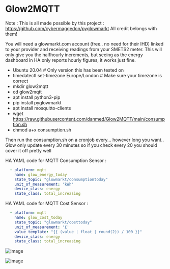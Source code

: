 # Glow2MQTT

Note : This is all made possible by this project : https://github.com/cybermaggedon/pyglowmarkt All credit belongs with them!

You will need a glowmarkt.com account (free.. no need for their IHD) linked to your provider and receiving readings from your SMETS2 meter. This will only give you the halfhourly increments, but seeing as the energy dashboard in HA only reports hourly figures, it works just fine.

* Ubuntu 20.04 # Only version this has been tested on
* timedatectl set-timezone Europe/London # Make sure your timezone is correct
* mkdir glow2mqtt
* cd glow2mqtt
* apt install python3-pip
* pip install pyglowmarkt
* apt install mosquitto-clients
* wget https://raw.githubusercontent.com/danmed/Glow2MQTT/main/consumption.sh
* chmod a+x consumption.sh


Then run the consumption.sh on a cronjob every... however long you want.. Glow only update every 30 minutes so if you check every 20 you should cover it off pretty well

HA YAML code for MQTT Consumption Sensor : 

```YAML
  - platform: mqtt
    name: glow_energy_today
    state_topic: "glowmarkt/consumptiontoday"
    unit_of_measurement: 'kWh'  
    device_class: energy
    state_class: total_increasing
```

HA YAML code for MQTT Cost Sensor : 

```YAML
  - platform: mqtt
    name: glow_cost_today
    state_topic: "glowmarkt/costtoday"
    unit_of_measurement: '£'  
    value_template: "{{ (value | float | round(2)) / 100 }}"
    device_class: energy
    state_class: total_increasing
```
    
![image](https://user-images.githubusercontent.com/3878490/132579305-4641c814-c510-48b5-adb9-2d2fa6a4bfba.png)

![image](https://user-images.githubusercontent.com/3878490/132579214-7fb948ad-1020-4309-ab58-281ed78528db.png)

